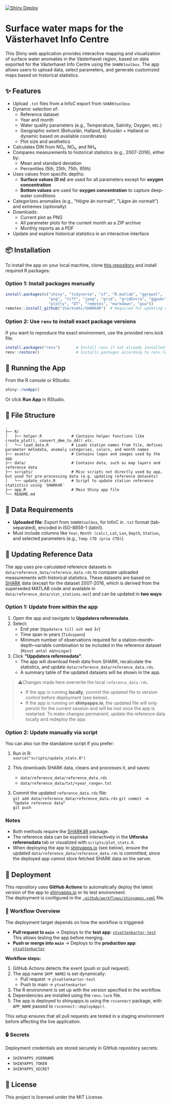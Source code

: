 [![Shiny Deploy](https://github.com/nodc-sweden/ytvattenkartor-vasterhavet/actions/workflows/shinyapps.yaml/badge.svg?branch=main&event=push)](https://nodc-sweden.shinyapps.io/ytvattenkartor/)

# Surface water maps for the Västerhavet Info Centre

This Shiny web application provides interactive mapping and visualization of surface water anomalies in the Västerhavet region, based on data exported for the Västerhavet Info Centre using the `SHARKtoolbox`. The app allows users to upload data, select parameters, and generate customized maps based on historical statistics.

## ✨ Features

- Upload `.txt` files from a InfoC export from `SHARKtoolbox`
- Dynamic selection of:
  - Reference dataset
  - Year and month
  - Water quality parameters (e.g., Temperature, Salinity, Oxygen, etc.)
  - Geographic extent (Bohuslän, Halland, Bohuslän + Halland or dynamic based on available coordinates)
  - Plot size and aesthetics
- Calculates DIN from NO₂, NO₃, and NH₄
- Compares measurements to historical statistics (e.g., 2007-2016), either by:
  - Mean and standard deviation
  - Percentiles (5th, 25th, 75th, 95th)
- Uses values from specific depths:
  - **Surface values (0 m)** are used for all parameters except for **oxygen concentration**
  - **Bottom values** are used for **oxygen concentration** to capture deep-water conditions
- Categorizes anomalies (e.g., "Högre än normalt", "Lägre än normalt") and extremes (optionally)
- Downloads:
  - Current plot as PNG
  - All parameter plots for the current month as a ZIP archive
  - Monthly reports as a PDF
- Update and explore historical statistics in an interactive interface

## 📦 Installation

To install the app on your local machine, clone [this repository](https://github.com/nodc-sweden/ytvattenkartor-vasterhavet) and install required R packages:

### Option 1: Install packages manually

```r
install.packages(c("shiny", "tidyverse", "sf", "R.matlab", "ggrepel", 
                   "png", "tiff", "jpeg", "grid", "gridExtra", "ggpubr", 
                   "plotly", "DT", "remotes", "markdown", "gsw"))
remotes::install_github("sharksmhi/SHARK4R")  # Required for updating reference data
```

### Option 2: Use `renv` to install exact package versions

If you want to reproduce the exact environment, use the provided renv.lock file:

```r
install.packages("renv")       # Install renv if not already installed
renv::restore()                # Installs packages according to renv.lock
```

## 🚀 Running the App

From the R console or RStudio:

```r
shiny::runApp()
```

Or click **Run App** in RStudio.

## 📁 File Structure

```
.
├── R/
│   ├── helper.R             # Contains helper functions like create_plot(), convert_dmm_to_dd() etc.
│   └── load_data.R          # Loads station names from file, defines parameter metadata, anomaly categories, colors, and month names
├── assets/                  # Contains logos and images used by the app
├── data/                    # Contains data, such as map layers and reference data
├── scripts/                 # Misc scripts not directly used by app, but used for pre-processing data (e.g. updating reference datasets)
│   └── update_stats.R       # Script to update station reference statistics using `SHARK4R`
├── app.R                    # Main Shiny app file
└── README.md
```

## 📄 Data Requirements

- **Uploaded file**: Export from `SHARKtoolbox`, for InfoC in `.txt` format (tab-separated), encoded in ISO-8859-1 (latin1).
- Must include columns like `Year`, `Month (calc)`, `Lat`, `Lon`, `Depth`, `Station`, and selected parameters (e.g., `Temp CTD (prio CTD)`).

## 🔄 Updating Reference Data

The app uses pre-calculated reference datasets in `data/reference_data/reference_data.rds` to compare uploaded measurements with historical statistics. These datasets are based on [SHARK](https://shark.smhi.se/) data (except for the dataset 2007-2016, which is derived from the superseded MATLAB code and available in `data/reference_data/stat_stations.mat`) and can be updated in **two ways**:

### Option 1: Update from within the app

1. Open the app and navigate to **Uppdatera referensdata**.  
2. Select:  
   - End year (`Uppdatera till och med år`)  
   - Time span in years (`Tidsspann`)  
   - Minimum number of observations required for a station–month–depth–variable combination to be included in the reference dataset (`Minst antal mätningar`)  
3. Click **“Uppdatera referensdata”**.  
   - The app will download fresh data from SHARK, recalculate the statistics, and update `data/reference_data/reference_data.rds`.  
   - A summary table of the updated datasets will be shown in the app.  

> ⚠️Changes made here overwrite the local `reference_data.rds`.
> - If the app is running **locally**, commit the updated file to version control before deployment (see below).  
> - If the app is running on **shinyapps.io**, the updated file will only persist for the current session and will be lost once the app is restarted. To make changes permanent, update the reference data locally and redeploy the app.  

### Option 2: Update manually via script
You can also run the standalone script if you prefer:

1. Run in R:  
   `source("scripts/update_stats.R")`

2. This downloads SHARK data, cleans and processes it, and saves:  
   - `data/reference_data/reference_data.rds`  
   - `data/reference_data/txt/<year_range>.txt`  

3. Commit the updated `reference_data.rds` file:  
   `git add data/reference_data/reference_data.rds`
   `git commit -m "Update reference data"`  
   `git push`

### Notes
- Both methods require the [SHARK4R](https://github.com/sharksmhi/SHARK4R) package.  
- The reference data can be explored interactively in the **Utforska referensdata** tab or visualized with `scripts/plot_stats.R`.  
- When deploying the app to [shinyapps.io](https://https://www.shinyapps.io/) (see below), ensure the updated `data/reference_data/reference_data.rds` is committed, since the deployed app cannot store fetched SHARK data on the server.  

## 🚢 Deployment

This repository uses **GitHub Actions** to automatically deploy the latest version of the app to [shinyapps.io](https://https://www.shinyapps.io/) or its test environment.  
The deployment is configured in the [`.github/workflows/shinyapps.yaml`](https://github.com/nodc-sweden/ytvattenkartor-vasterhavet/blob/2f548ea55eed652880b28fcca521b299c71bdc44/.github/workflows/shinyapps.yaml) file.

### 🔁 Workflow Overview

The deployment target depends on how the workflow is triggered:

- **Pull request to `main`** → Deploys to the **test app**: [`ytvattenkartor-test`](https://nodc-sweden.shinyapps.io/ytvattenkartor-test/)  
  This allows testing the app before merging.
- **Push or merge into `main`** → Deploys to the **production app**: [`ytvattenkartor`](https://nodc-sweden.shinyapps.io/ytvattenkartor/)

**Workflow steps:**

1. GitHub Actions detects the event (push or pull request).
2. The app name (`APP_NAME`) is set dynamically:
   - Pull request → `ytvattenkartor-test`
   - Push to main → `ytvattenkartor`
3. The R environment is set up with the version specified in the workflow.
4. Dependencies are installed using the `renv.lock` file.
5. The app is deployed to shinyapps.io using the `rsconnect` package, with `APP_NAME` passed to `rsconnect::deployApp()`.

This setup ensures that all pull requests are tested in a staging environment before affecting the live application.

### 🔒 Secrets

Deployment credentials are stored securely in GitHub repository secrets:

- `SHINYAPPS_USERNAME`
- `SHINYAPPS_TOKEN`
- `SHINYAPPS_SECRET`

## 📄 License

This project is licensed under the MIT License.
